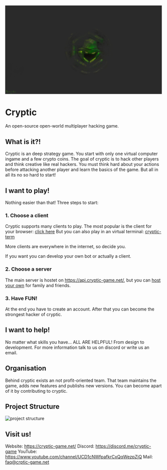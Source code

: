 ![cryptic](https://raw.githubusercontent.com/cryptic-game/graphics/master/wallpaper/cry_crack.png)

# Cryptic

An open-source open-world multiplayer hacking game.

## What is it?!

Cryptic is an deep strategy game.
You start with only one virtual computer ingame and a few crypto coins.
The goal of cryptic is to hack other players and think creative like real hackers.
You must think hard about your actions before attacking another player and learn the basics of the game.
But all in all its no so hard to start!

## I want to play!

Nothing easier than that! Three steps to start:
### 1. Choose a client

Cryptic supports many clients to play.
The most popular is the client for your browser: [click here](https://play.cryptic-game.net/)
But you can also play in an virtual terminal: [cryptic-term](https://github.com/cryptic-game/cryptic-term)

More clients are everywhere in the internet, so decide you.

If you want you can develop your own bot or actually a client.

### 2. Choose a server

The main server is hostet on https://api.cryptic-game.net/, but you can [host your own](https://github.com/cryptic-game/server) for family and friends.

### 3. Have FUN!

At the end you have to create an account. After that you can become the strongest hacker of cryptic.

## I want to help!

No matter what skills you have... ALL ARE HELPFUL!
From design to development. For more information talk to us on discord or write us an email.

## Organisation

Behind cryptic exists an not profit-oriented team.
That team maintains the game, adds new features and publishs new versions.
You can become apart of it by contributing to cryptic.

## Project Structure

![project structure](https://raw.githubusercontent.com/cryptic-game/cryptic/master/team_concept.svg)

## Visit us!
Website: https://cryptic-game.net/
Discord: https://discord.me/cryptic-game
YouTube: https://www.youtube.com/channel/UCD1cNWfpafkrCxQqWezpZjQ
Mail: faq@crptic-game.net

